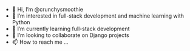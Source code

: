 - 👋 Hi, I’m @crunchysmoothie
- 👀 I’m interested in full-stack development and machine learning with Python
- 🌱 I’m currently learning full-stack development
- 💞️ I’m looking to collaborate on Django projects
- 📫 How to reach me ...

<!---
crunchysmoothie/crunchysmoothie is a ✨ special ✨ repository because its `README.md` (this file) appears on your GitHub profile.
You can click the Preview link to take a look at your changes.
--->
